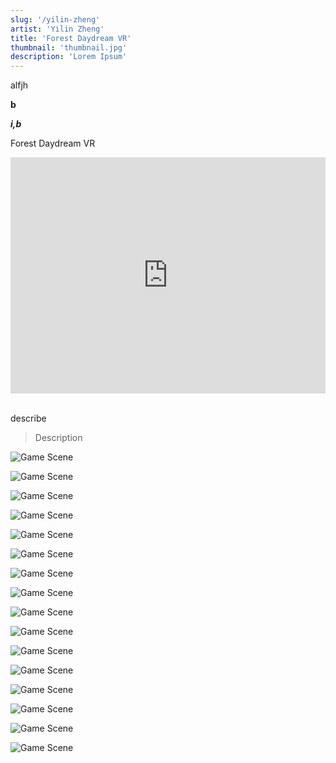 ```yaml
---
slug: '/yilin-zheng'
artist: 'Yilin Zheng'
title: 'Forest Daydream VR'
thumbnail: 'thumbnail.jpg'
description: 'Lorem Ipsum'
---
```


alfjh

**b**

**_i,b_**

Forest Daydream VR

<div style="padding:75% 0 0 0;position:relative;"><iframe src="https://player.vimeo.com/video/6580726?title=0&byline=0&portrait=0" style="position:absolute;top:0;left:0;width:100%;height:100%;" frameborder="0" allow="autoplay; fullscreen" allowfullscreen></iframe></div><script src="https://player.vimeo.com/api/player.js"></script>

<br />

describe

> Description

![Game Scene](Screenshot1.png)

![Game Scene](Screenshot2.png)

![Game Scene](Screenshot3.png)

![Game Scene](Screenshot4.png)

![Game Scene](Screenshot6.png)

![Game Scene](Screenshot7.png)

![Game Scene](Screenshot8.png)

![Game Scene](Screenshot9.png)

![Game Scene](Screenshot10.png)

![Game Scene](Screenshot11.png)

![Game Scene](Screenshot12.png)

![Game Scene](Screenshot13.png)

![Game Scene](Screenshot14.png)

![Game Scene](Screenshot15.png)

![Game Scene](Screenshot16.png)

![Game Scene](Screenshot17.png)
